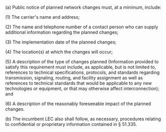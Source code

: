 (a) Public notice of planned network changes must, at a minimum, include:

(1) The carrier's name and address;

(2) The name and telephone number of a contact person who can supply additional information regarding the planned changes;

(3) The implementation date of the planned changes;

(4) The location(s) at which the changes will occur;

(5) A description of the type of changes planned (Information provided to satisfy this requirement must include, as applicable, but is not limited to, references to technical specifications, protocols, and standards regarding transmission, signaling, routing, and facility assignment as well as references to technical standards that would be applicable to any new technologies or equipment, or that may otherwise affect interconnection); and

(6) A description of the reasonably foreseeable impact of the planned changes.

(b) The incumbent LEC also shall follow, as necessary, procedures relating to confidential or proprietary information contained in § 51.335.

